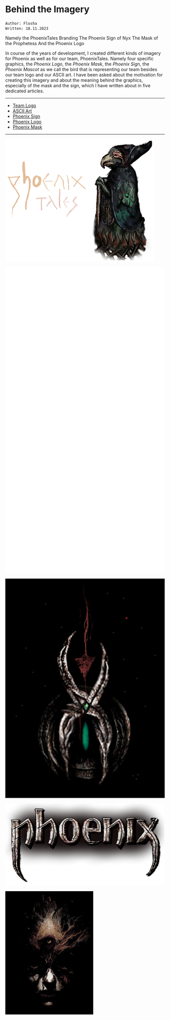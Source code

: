 # Behind the Imagery

```
Author: Flosha  
Written: 18.11.2023
```

Namely the PhoenixTales Branding
The Phoenix Sign of Nyx
The Mask of the Prophetess
And the Phoenix Logo

In course of the years of development, I created different kinds of imagery for Phoenix as well as for our team, PhoenixTales. Namely four specific graphics, the *Phoenix Logo*, the *Phoenix Mask*, the *Phoenix Sign*, the *Phoenix Mascot* as we call the bird that is representing our team besides our team logo and our ASCII art. I have been asked about the motivation for creating this imagery and about the meaning behind the graphics, especially of the mask and the sign, which I have written about in five dedicated articles. 

---

* [Team Logo](/appendix/behind-the-scenes/phoenix-logo)
* [ASCII Art](/appendix/behind-the-scenes/ascii)
* [Phoenix Sign](/appendix/behind-the-scenes/nyx-sign)
* [Phoenix Logo](/appendix/behind-the-scenes/phoenix-logo)
* [Phoenix Mask](/appendix/behind-the-scenes/)

---

[![PhoenixTales Branding](/appendix/behind-the-scenes/brand/phoenixtales3.png)](/appendix/behind-the-scenes/phoenix-logo)

[![PhoenixTales ASCII Art](/appendix/behind-the-scenes/ascii/phoenix-ascii.svg)](/appendix/behind-the-scenes/ascii)

[![Phoenix Sign](/appendix/behind-the-scenes/logos/nyx/nyxsign-2023.jpg)](/appendix/behind-the-scenes/nyx-sign)

[![Phoenix Logo](/appendix/behind-the-scenes/logos/phoenix/phnx-logo-sm.png)](/appendix/behind-the-scenes/phoenix-logo)

[![Phoenix Mask](/appendix/behind-the-scenes/logos/mask/masked.jpg)](/appendix/behind-the-scenes/)


<style>

    .article img {
        max-width: 100%;
        display: block;
        margin-left: auto;
        margin-right: auto;
        min-width: 400px;
        border: 1px solid var(--black);
    }
        .article img:hover {
            border: 1px solid var(--stone);
        }

</style>